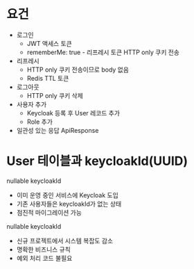 # 요건

- 로그인
    - JWT 액세스 토큰
    - rememberMe: true - 리프레시 토큰 HTTP only 쿠키 전송
- 리프레시
    - HTTP only 쿠키 전송이므로 body 없음
    - Redis TTL 토큰
- 로그아웃
    - HTTP only 쿠키 삭제
- 사용자 추가
    - Keycloak 등록 후 User 레코드 추가
    - Role 추가
- 일관성 있는 응답 ApiResponse

# User 테이블과 keycloakId(UUID)

nullable keycloakId

- 이미 운영 중인 서비스에 Keycloak 도입
- 기존 사용자들은 keycloakId가 없는 상태
- 점진적 마이그레이션 가능

nullable keycloakId

- 신규 프로젝트에서 시스템 복잡도 감소
- 명확한 비즈니스 규칙
- 예외 처리 코드 불필요